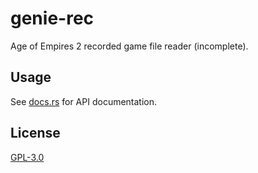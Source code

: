 # genie-rec

Age of Empires 2 recorded game file reader (incomplete).

## Usage

See [docs.rs](https://docs.rs/genie-rec) for API documentation.

## License

[GPL-3.0](../../LICENSE.md)

